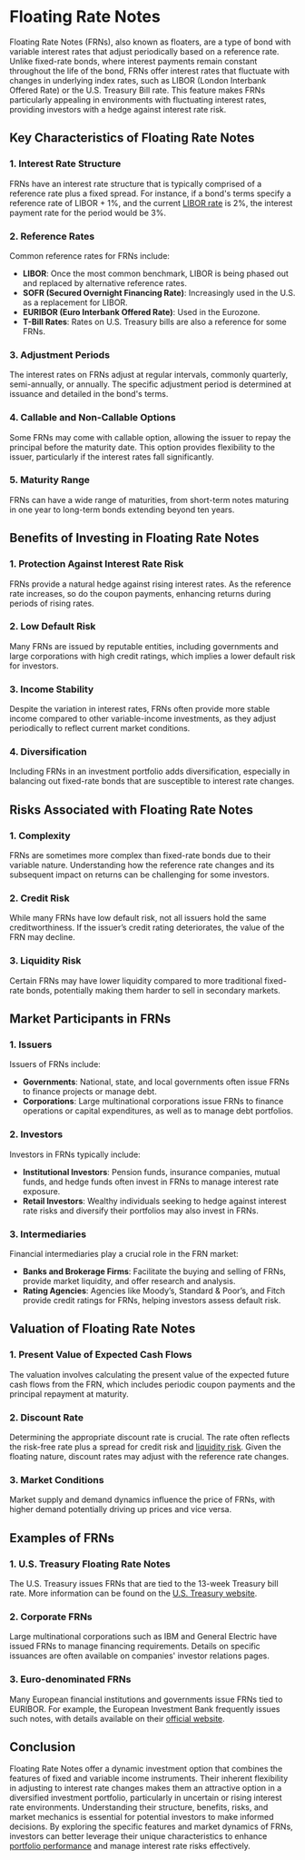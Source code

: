 # Floating Rate Notes

Floating Rate Notes (FRNs), also known as floaters, are a type of bond with variable interest rates that adjust periodically based on a reference rate. Unlike fixed-rate bonds, where interest payments remain constant throughout the life of the bond, FRNs offer interest rates that fluctuate with changes in underlying index rates, such as LIBOR (London Interbank Offered Rate) or the U.S. Treasury Bill rate. This feature makes FRNs particularly appealing in environments with fluctuating interest rates, providing investors with a hedge against interest rate risk.

## Key Characteristics of Floating Rate Notes

### 1. **Interest Rate Structure**
FRNs have an interest rate structure that is typically comprised of a reference rate plus a fixed spread. For instance, if a bond's terms specify a reference rate of LIBOR + 1%, and the current [LIBOR rate](../l/libor_rate_analysis.md) is 2%, the interest payment rate for the period would be 3%.

### 2. **Reference Rates**
Common reference rates for FRNs include:
   - **LIBOR**: Once the most common benchmark, LIBOR is being phased out and replaced by alternative reference rates.
   - **SOFR (Secured Overnight Financing Rate)**: Increasingly used in the U.S. as a replacement for LIBOR.
   - **EURIBOR (Euro Interbank Offered Rate)**: Used in the Eurozone.
   - **T-Bill Rates**: Rates on U.S. Treasury bills are also a reference for some FRNs.

### 3. **Adjustment Periods**
The interest rates on FRNs adjust at regular intervals, commonly quarterly, semi-annually, or annually. The specific adjustment period is determined at issuance and detailed in the bond's terms.

### 4. **Callable and Non-Callable Options**
Some FRNs may come with callable option, allowing the issuer to repay the principal before the maturity date. This option provides flexibility to the issuer, particularly if the interest rates fall significantly.

### 5. **Maturity Range**
FRNs can have a wide range of maturities, from short-term notes maturing in one year to long-term bonds extending beyond ten years.

## Benefits of Investing in Floating Rate Notes

### 1. **Protection Against Interest Rate Risk**
FRNs provide a natural hedge against rising interest rates. As the reference rate increases, so do the coupon payments, enhancing returns during periods of rising rates.

### 2. **Low Default Risk**
Many FRNs are issued by reputable entities, including governments and large corporations with high credit ratings, which implies a lower default risk for investors.

### 3. **Income Stability**
Despite the variation in interest rates, FRNs often provide more stable income compared to other variable-income investments, as they adjust periodically to reflect current market conditions.

### 4. **Diversification**
Including FRNs in an investment portfolio adds diversification, especially in balancing out fixed-rate bonds that are susceptible to interest rate changes.

## Risks Associated with Floating Rate Notes

### 1. **Complexity**
FRNs are sometimes more complex than fixed-rate bonds due to their variable nature. Understanding how the reference rate changes and its subsequent impact on returns can be challenging for some investors.

### 2. **Credit Risk**
While many FRNs have low default risk, not all issuers hold the same creditworthiness. If the issuer’s credit rating deteriorates, the value of the FRN may decline.

### 3. **Liquidity Risk**
Certain FRNs may have lower liquidity compared to more traditional fixed-rate bonds, potentially making them harder to sell in secondary markets.

## Market Participants in FRNs

### 1. **Issuers**
Issuers of FRNs include:
   - **Governments**: National, state, and local governments often issue FRNs to finance projects or manage debt.
   - **Corporations**: Large multinational corporations issue FRNs to finance operations or capital expenditures, as well as to manage debt portfolios.

### 2. **Investors**
Investors in FRNs typically include:
   - **Institutional Investors**: Pension funds, insurance companies, mutual funds, and hedge funds often invest in FRNs to manage interest rate exposure.
   - **Retail Investors**: Wealthy individuals seeking to hedge against interest rate risks and diversify their portfolios may also invest in FRNs.

### 3. **Intermediaries**
Financial intermediaries play a crucial role in the FRN market:
   - **Banks and Brokerage Firms**: Facilitate the buying and selling of FRNs, provide market liquidity, and offer research and analysis.
   - **Rating Agencies**: Agencies like Moody’s, Standard & Poor’s, and Fitch provide credit ratings for FRNs, helping investors assess default risk.

## Valuation of Floating Rate Notes

### 1. **Present Value of Expected Cash Flows**
The valuation involves calculating the present value of the expected future cash flows from the FRN, which includes periodic coupon payments and the principal repayment at maturity.

### 2. **Discount Rate**
Determining the appropriate discount rate is crucial. The rate often reflects the risk-free rate plus a spread for credit risk and [liquidity risk](../l/liquidity_risk.md). Given the floating nature, discount rates may adjust with the reference rate changes.

### 3. **Market Conditions**
Market supply and demand dynamics influence the price of FRNs, with higher demand potentially driving up prices and vice versa.

## Examples of FRNs

### 1. **U.S. Treasury Floating Rate Notes**
The U.S. Treasury issues FRNs that are tied to the 13-week Treasury bill rate. More information can be found on the [U.S. Treasury website](https://www.treasurydirect.gov/instit/marketables/frns/frns.htm).

### 2. **Corporate FRNs**
Large multinational corporations such as IBM and General Electric have issued FRNs to manage financing requirements. Details on specific issuances are often available on companies' investor relations pages.

### 3. **Euro-denominated FRNs**
Many European financial institutions and governments issue FRNs tied to EURIBOR. For example, the European Investment Bank frequently issues such notes, with details available on their [official website](https://www.eib.org/en/investor_relations/index.htm).

## Conclusion

Floating Rate Notes offer a dynamic investment option that combines the features of fixed and variable income instruments. Their inherent flexibility in adjusting to interest rate changes makes them an attractive option in a diversified investment portfolio, particularly in uncertain or rising interest rate environments. Understanding their structure, benefits, risks, and market mechanics is essential for potential investors to make informed decisions. By exploring the specific features and market dynamics of FRNs, investors can better leverage their unique characteristics to enhance [portfolio performance](../p/portfolio_performance.md) and manage interest rate risks effectively.